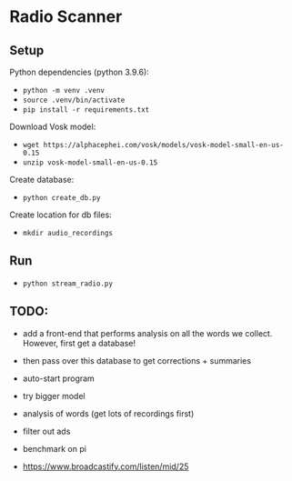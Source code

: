 # Radio Scanner

## Setup

Python dependencies (python 3.9.6):
- `python -m venv .venv`
- `source .venv/bin/activate`
- `pip install -r requirements.txt`

Download Vosk model:
- `wget https://alphacephei.com/vosk/models/vosk-model-small-en-us-0.15`
- `unzip vosk-model-small-en-us-0.15`

Create database:
- `python create_db.py`

Create location for db files:
- `mkdir audio_recordings`


## Run

- `python stream_radio.py`


## TODO:

- add a front-end that performs analysis on all the words we collect. However, first get a database!
- then pass over this database to get corrections + summaries
- auto-start program

- try bigger model
- analysis of words (get lots of recordings first)
- filter out ads
- benchmark on pi
- https://www.broadcastify.com/listen/mid/25
